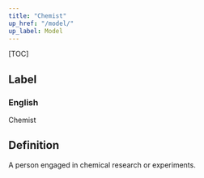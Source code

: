 ```yaml
---
title: "Chemist"
up_href: "/model/"
up_label: Model
---
```


[TOC]

## Label

### English
Chemist


## Definition
A person engaged in chemical research or experiments.  


    

